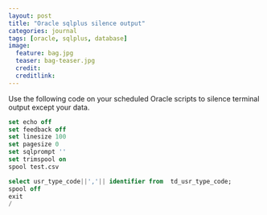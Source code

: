 ```yaml
---
layout: post
title: "Oracle sqlplus silence output"
categories: journal
tags: [oracle, sqlplus, database]
image:
  feature: bag.jpg
  teaser: bag-teaser.jpg
  credit:
  creditlink:
---
```


Use the following code on your scheduled Oracle scripts to silence terminal output except your data.

~~~SQL
set echo off
set feedback off
set linesize 100
set pagesize 0
set sqlprompt ''
set trimspool on
spool test.csv

select usr_type_code||','|| identifier from  td_usr_type_code;
spool off
exit
/
~~~
